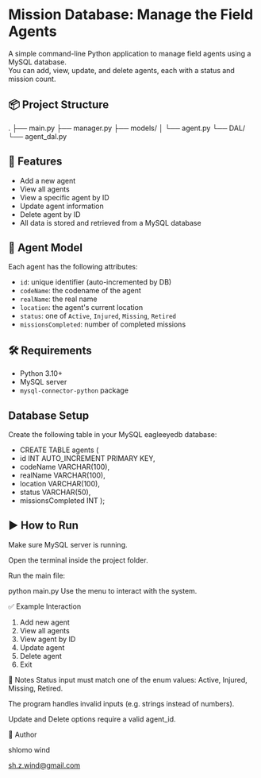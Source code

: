 # Mission Database: Manage the Field Agents

A simple command-line Python application to manage field agents using a MySQL database.  
You can add, view, update, and delete agents, each with a status and mission count.

## 📦 Project Structure
.
├── main.py
├── manager.py
├── models/
│ └── agent.py
└── DAL/
└── agent_dal.py

## 🚀 Features

- Add a new agent
- View all agents
- View a specific agent by ID
- Update agent information
- Delete agent by ID
- All data is stored and retrieved from a MySQL database

## 🧠 Agent Model

Each agent has the following attributes:

- `id`: unique identifier (auto-incremented by DB)
- `codeName`: the codename of the agent
- `realName`: the real name
- `location`: the agent's current location
- `status`: one of `Active`, `Injured`, `Missing`, `Retired`
- `missionsCompleted`: number of completed missions

## 🛠 Requirements

- Python 3.10+
- MySQL server
- `mysql-connector-python` package

## Database Setup
Create the following table in your MySQL eagleeyedb database:


- CREATE TABLE agents (
- id INT AUTO_INCREMENT PRIMARY KEY,
-    codeName VARCHAR(100),
-    realName VARCHAR(100),
-    location VARCHAR(100),
-    status VARCHAR(50),
-    missionsCompleted INT
);

## ▶️ How to Run
Make sure MySQL server is running.

Open the terminal inside the project folder.

Run the main file:

python main.py
Use the menu to interact with the system.

✅ Example Interaction

1. Add new agent
2. View all agents
3. View agent by ID
4. Update agent
5. Delete agent
6. Exit

📁 Notes
Status input must match one of the enum values: Active, Injured, Missing, Retired.

The program handles invalid inputs (e.g. strings instead of numbers).

Update and Delete options require a valid agent_id.

👤 Author

shlomo wind 

[sh.z.wind@gmail.com]()